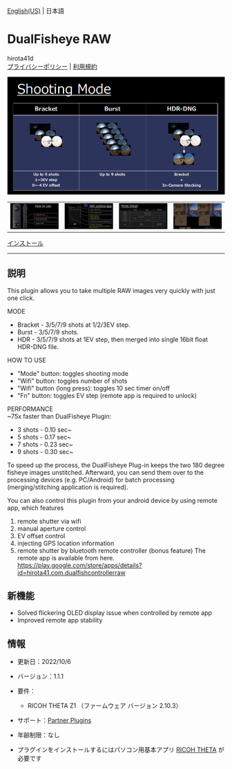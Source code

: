[English(US)](README.md) | 日本語

# DualFisheye RAW
hirota41d  
[プライバシーポリシー](../../README.ja.md#%E3%83%97%E3%83%A9%E3%82%A4%E3%83%90%E3%82%B7%E3%83%BC%E3%83%9D%E3%83%AA%E3%82%B7%E3%83%BC) | [利用規約](../../README.ja.md#%E5%88%A9%E7%94%A8%E8%A6%8F%E7%B4%84)

<div align="center">
 <img src="1.png">
 <table>
  <tr>
   <td><img src="2.png"></td>
   <td><img src="3.png"></td>
   <td><img src="4.png"></td>
   <td><img src="5.png"></td>
  </tr>
 </table>
</div>

[インストール](https://link.ricoh360.com/plugins/com.hirota41.dualfisheye_plugin2/apk)

***

## 説明
This plugin allows you to take multiple RAW images very quickly with just one click.  
  
MODE  
* Bracket - 3/5/7/9 shots at 1/2/3EV step.
* Burst - 3/5/7/9 shots.
* HDR - 3/5/7/9 shots at 1EV step, then merged into single 16bit float HDR-DNG file.
  
HOW TO USE  
* "Mode" button: toggles shooting mode
* "Wifi" button: toggles number of shots
* "Wifi" button (long press): toggles 10 sec timer on/off
* "Fn" button: toggles EV step (remote app is required to unlock)
  
PERFORMANCE  
~75x faster than DualFisheye Plugin:  
* 3 shots - 0.10 sec~
* 5 shots - 0.17 sec~
* 7 shots - 0.23 sec~
* 9 shots - 0.30 sec~
  
  
To speed up the process, the DualFisheye Plug-in keeps the two 180 degree fisheye images unstitched. Afterward, you can send them over to the processing devices (e.g. PC/Android) for batch processing (merging/stitching application is required).  
  
You can also control this plugin from your android device by using remote app, which features  
1. remote shutter via wifi
2. manual aperture control
3. EV offset control
4. injecting GPS location information
5. remote shutter by bluetooth remote controller (bonus feature)
The remote app is available from here.  
https://play.google.com/store/apps/details?id=hirota41.com.dualfishcontrollerraw  

## 新機能
- Solved flickering OLED display issue when controlled by remote app
- Improved remote app stability

## 情報
  * 更新日：2022/10/6
  * バージョン：1.1.1
  * 要件：
    * RICOH THETA Z1 （ファームウェア バージョン 2.10.3）
  * サポート：[Partner Plugins](https://sites.google.com/view/h360/top)
  * 年齢制限：なし

* プラグインをインストールするにはパソコン用基本アプリ [RICOH THETA](https://theta360.com/ja/about/application/pc.html#app-detail-01) が必要です
